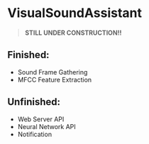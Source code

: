 # VisualSoundAssistant

> __STILL UNDER CONSTRUCTION!!__

## Finished:
- Sound Frame Gathering
- MFCC Feature Extraction

## Unfinished:
- Web Server API
- Neural Network API
- Notification
